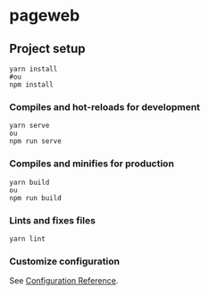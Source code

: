 # pageweb

## Project setup
```
yarn install
#ou
npm install
```

### Compiles and hot-reloads for development
```
yarn serve
ou
npm run serve

```

### Compiles and minifies for production
```
yarn build
ou
npm run build

```

### Lints and fixes files
```
yarn lint
```

### Customize configuration
See [Configuration Reference](https://cli.vuejs.org/config/).
